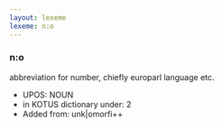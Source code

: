 ```yaml
---
layout: lexeme
lexeme: n:o
---
```


###  n:o

abbreviation for number, chiefly europarl language etc.
* UPOS:  NOUN
* in KOTUS dictionary under:  2
* Added from:  unk|omorfi++

